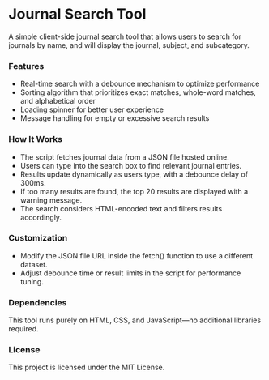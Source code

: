 # Journal Search Tool
A simple client-side journal search tool that allows users to search for journals by name, and will display the journal, subject, and subcategory. 

### Features
- Real-time search with a debounce mechanism to optimize performance
- Sorting algorithm that prioritizes exact matches, whole-word matches, and alphabetical order
- Loading spinner for better user experience
- Message handling for empty or excessive search results

### How It Works
- The script fetches journal data from a JSON file hosted online.
- Users can type into the search box to find relevant journal entries.
- Results update dynamically as users type, with a debounce delay of 300ms.
- If too many results are found, the top 20 results are displayed with a warning message.
- The search considers HTML-encoded text and filters results accordingly.

### Customization
- Modify the JSON file URL inside the fetch() function to use a different dataset.
- Adjust debounce time or result limits in the script for performance tuning.

### Dependencies
This tool runs purely on HTML, CSS, and JavaScript—no additional libraries required.

### License
This project is licensed under the MIT License.
